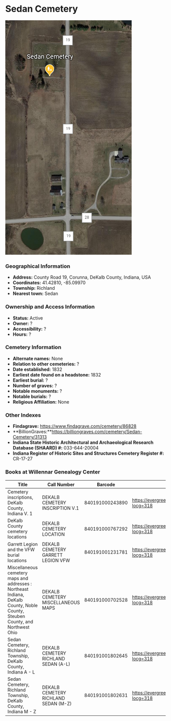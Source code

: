 # Sedan Cemetery

![Sedan Cemetery on Google Earth](https://github.com/FyoAtEPL/DeKalbCemeteries/blob/main/images/mapImages/SedanEarth.png "Sedan Cemetery on Google Earth")

### Geographical Information
- **Address:** County Road 19, Corunna, DeKalb County, Indiana, USA
- **Coordinates:** 41.42810, -85.09970
- **Township:** Richland
- **Nearest town:** Sedan

### Ownership and Access Information
- **Status:** Active
- **Owner:** ?
- **Accessibility:** ?
- **Hours:** ?

### Cemetery Information
- **Alternate names:** None
- **Relation to other cemeteries:** ?
- **Date established:** 1832
- **Earliest date found on a headstone:** 1832
- **Earliest burial:** ?
- **Number of graves:** ?
- **Notable monuments:** ?
- **Notable burials:** ?
- **Religious Affiliation:** None

### Other Indexes
- **Findagrave:** https://www.findagrave.com/cemetery/86828
- **BillionGraves:**https://billiongraves.com/cemetery/Sedan-Cemetery/31313
- **Indiana State Historic Architectural and Archaeological Research Database (SHAARD) #:** 033-644-20004
- **Indiana Register of Historic Sites and Structures Cemetery Register #:** CR-17-27

### Books at Willennar Genealogy Center

| Title | Call Number | Barcode | Evergreen Record |
| ------------ | ------------ | ------------ | ------------ |
| Cemetery inscriptions, DeKalb County, Indiana V. 1 | DEKALB CEMETERY INSCRIPTION V.1 | 840191000243890 | https://evergreen.lib.in.us/eg/opac/record/20697937?locg=318 
| DeKalb County cemetery locations | DEKALB CEMETERY LOCATION | 840191000767292 | https://evergreen.lib.in.us/eg/opac/record/20670319?locg=318 |
| Garrett Legion and the VFW burial locations | DEKALB CEMETERY GARRETT LEGION VFW | 840191001231781 | https://evergreen.lib.in.us/eg/opac/record/20670193?locg=318 |
| Miscellaneous cemetery maps and addresses : Northeast Indiana, DeKalb County, Noble County, Steuben County, and Northwest Ohio | DEKALB CEMETERY MISCELLANEOUS MAPS | 840191000702528 | https://evergreen.lib.in.us/eg/opac/record/20673421?locg=318 |
| Sedan Cemetery, Richland Township, DeKalb County, Indiana A - L | DEKALB CEMETERY RICHLAND SEDAN (A-L) | 840191001802645 | https://evergreen.lib.in.us/eg/opac/record/20692577?locg=318 |
| Sedan Cemetery, Richland Township, DeKalb County, Indiana M - Z | DEKALB CEMETERY RICHLAND SEDAN (M-Z) | 840191001802631 | https://evergreen.lib.in.us/eg/opac/record/20692577?locg=318 |
